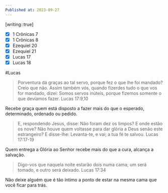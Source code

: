 ```yaml
---
Published at: 2023-09-27
---
```

[writing::true]

- [x] 1 Crônicas 7
- [x] 1 Crônicas 8
- [x] Ezequiel 20
- [x] Ezequiel 21
- [x] Lucas 17
- [x] Lucas 18

#Lucas
> Porventura dá graças ao tal servo, porque fez o que lhe foi mandado? Creio que não. Assim também vós, quando fizerdes tudo o que vos for mandado, dizei: Somos servos inúteis, porque fizemos somente o que devíamos fazer. 
   Lucas 17:9,10

Recebe graça quem está disposto a fazer mais do que o esperado, determinado, ordenado ou pedido.

> E, respondendo Jesus, disse: Não foram dez os limpos? E onde estão os nove?
   Não houve quem voltasse para dar glória a Deus senão este estrangeiro?
   E disse-lhe: Levanta-te, e vai; a tua fé te salvou.
   Lucas 17:17-19

Quem entrega a Glória ao Senhor recebe mais do que a cura, alcança a salvação.

> Digo-vos que naquela noite estarão dois numa cama; um será tomado, e outro será deixado.    Lucas 17:34

Não deixe alguém que é tão íntimo a ponto de estar na mesma cama que você ficar para trás.